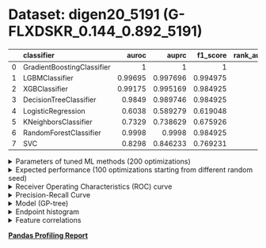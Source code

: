 # Dataset: digen20_5191 (G-FLXDSKR_0.144_0.892_5191)

|    | classifier                 |   auroc |    auprc |   f1_score |   rank_auroc |   rank_auprc |   rank_f1 |
|---:|:---------------------------|--------:|---------:|-----------:|-------------:|-------------:|----------:|
|  0 | GradientBoostingClassifier | 1       | 1        |   1        |            1 |            1 |         1 |
|  1 | LGBMClassifier             | 0.99695 | 0.997696 |   0.994975 |            3 |            3 |         2 |
|  2 | XGBClassifier              | 0.99175 | 0.995169 |   0.984925 |            4 |            4 |         3 |
|  3 | DecisionTreeClassifier     | 0.9849  | 0.989746 |   0.984925 |            5 |            5 |         3 |
|  4 | LogisticRegression         | 0.6038  | 0.589279 |   0.619048 |            8 |            8 |         8 |
|  5 | KNeighborsClassifier       | 0.7329  | 0.738629 |   0.675926 |            7 |            7 |         7 |
|  6 | RandomForestClassifier     | 0.9998  | 0.9998   |   0.984925 |            1 |            1 |         3 |
|  7 | SVC                        | 0.8298  | 0.846233 |   0.769231 |            6 |            6 |         6 |


<details>
<summary>Parameters of tuned ML methods (200 optimizations)</summary>


```
GradientBoostingClassifier(learning_rate=0.13455189615628219,
                           loss='exponential', max_depth=8, min_samples_leaf=9,
                           n_iter_no_change=10, random_state=5191, tol=1e-07,
                           validation_fraction=0.09)
LGBMClassifier(boosting_type='dart', deterministic=True, force_row_wise=True,
               max_depth=5, metric='binary_logloss', n_estimators=61, n_jobs=1,
               num_leaves=41, objective='binary', random_state=5191)
XGBClassifier(alpha=0.018158849643115944, base_score=0.5, booster='gbtree',
              colsample_bylevel=1, colsample_bynode=1, colsample_bytree=1,
              eta=5.620530542415265e-06, eval_metric='logloss', gamma=0.0,
              gpu_id=-1, importance_type='gain', interaction_constraints='',
              learning_rate=5.62053128e-06, max_delta_step=0, max_depth=7,
              min_child_weight=1, missing=nan, monotone_constraints='()',
              n_estimators=40, n_jobs=1, nthread=1, num_parallel_tree=1,
              random_state=5191, reg_alpha=0.0181588493,
              reg_lambda=0.013104984102798105, scale_pos_weight=1, subsample=1,
              tree_method='exact', use_label_encoder=False,
              validate_parameters=1, ...)
DecisionTreeClassifier(criterion='entropy', max_depth=8, min_samples_leaf=13,
                       min_samples_split=12, random_state=5191)
LogisticRegression(C=0.06341070239242864, random_state=5191, solver='saga')
KNeighborsClassifier(n_neighbors=20, p=1, weights='distance')
RandomForestClassifier(max_depth=3, max_features=None, min_samples_leaf=17,
                       min_samples_split=4, n_estimators=40, random_state=5191)
SVC(C=865.2698339697611, coef0=6.5, gamma='auto', kernel='poly',
    probability=True, random_state=5191, tol=0.0003163101346655524)
```

</details>

<details>
<summary>Expected performance (100 optimizations starting from different random seed)</summary>
<img src='digen20_5191-box.svg' width=40% />
</details>

<details>
<summary>Receiver Operating Characteristics (ROC) curve</summary>
<img src='digen20_5191-roc.svg' width=40% />
</details>

<details>
<summary>Precision-Recall Curve</summary>
<img src='digen20_5191-prc.svg' width=40% />
</details>

<details>
<summary>Model (GP-tree)</summary>
<img src='digen20_5191-model.svg' height=10% />
</details>

<details>
<summary>Endpoint histogram</summary>
<img src='digen20_5191-endpoint.svg' width=40% />
</details>

<details>
<summary>Feature correlations</summary>
<img src='digen20_5191-corr.svg' width=40% />
</details>

[**Pandas Profiling Report**](https://epistasislab.github.io/digen/profile/digen20_5191.html)
